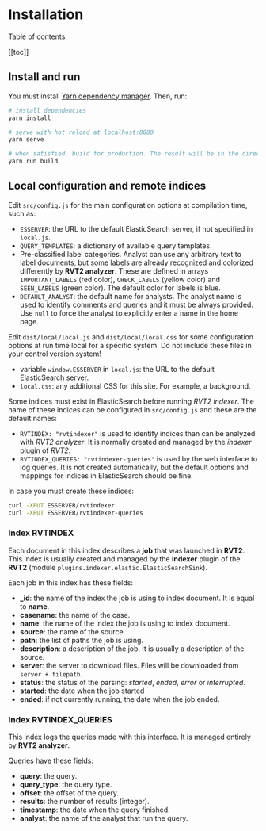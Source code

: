 # Installation

Table of contents:

[[toc]]

## Install and run

You must install [Yarn dependency manager](https://yarnpkg.com/lang/en/docs/install/). Then, run:

``` bash
# install dependencies
yarn install

# serve with hot reload at localhost:8080
yarn serve

# when satisfied, build for production. The result will be in the directory 'dist'
yarn run build
```

## Local configuration and remote indices

Edit `src/config.js` for the main configuration options at compilation time, such as:

- `ESSERVER`: the URL to the default ElasticSearch server, if not specified in `local.js`.
- `QUERY_TEMPLATES`: a dictionary of available query templates.
- Pre-classified label categories. Analyst can use any arbitrary text to label documents, but some labels are already recognized and colorized differently by **RVT2 analyzer**. These are defined in arrays `IMPORTANT_LABELS` (red color), `CHECK_LABELS` (yellow color) and `SEEN_LABELS` (green color). The default color for labels is blue.
- `DEFAULT_ANALYST`: the default name for analysts. The analyst name is used to identify comments and queries and it must be always provided. Use `null` to force the analyst to explicitly enter a name in the home page.

Edit `dist/local/local.js` and `dist/local/local.css` for some configuration options at run time local for a specific system. Do not include these files in your control version system!

- variable `window.ESSERVER` in `local.js`: the URL to the default ElasticSearch server.
- `local.css`: any additional CSS for this site. For example, a background.

Some indices must exist in ElasticSearch before running *RVT2 indexer*. The name of these indices can be configured in `src/config.js` and these are the default names:

- `RVTINDEX: "rvtindexer"` is used to identify indices than can be analyzed with *RVT2 analyzer*. It is normally created and managed by the *indexer* plugin of *RVT2*.
- `RVTINDEX_QUERIES: "rvtindexer-queries"` is used by the web interface to log queries. It is not created automatically, but the default options and mappings for indices in ElasticSearch should be fine.

In case you must create these indices:

```bash
curl -XPUT ESSERVER/rvtindexer
curl -XPUT ESSERVER/rvtindexer-queries
```

### Index RVTINDEX

Each document in this index describes a **job** that was launched in **RVT2**. This index is usually created and managed by the **indexer** plugin of the **RVT2** (module `plugins.indexer.elastic.ElasticSearchSink`).

Each job in this index has these fields:

- **_id**: the name of the index the job is using to index document. It is equal to **name**.
- **casename**: the name of the case.
- **name**: the name of the index the job is using to index document.
- **source**: the name of the source.
- **path**: the list of paths the job is using.
- **description**: a description of the job. It is usually a description of the source.
- **server**: the server to download files. Files will be downloaded from `server + filepath`.
- **status**: the status of the parsing: *started*, *ended*, *error* or *interrupted*.
- **started**: the date when the job started
- **ended**: if not currently running, the date when the job ended.

### Index RVTINDEX_QUERIES

This index logs the queries made with this interface. It is managed entirely by **RVT2 analyzer**.

Queries have these fields:

- **query**: the query.
- **query_type**: the query type.
- **offset**: the offset of the query.
- **results**: the number of results (integer).
- **timestamp**: the date when the query finished.
- **analyst**: the name of the analyst that run the query.

